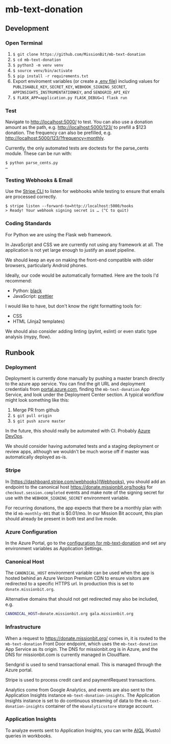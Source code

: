 # mb-text-donation

## Development

### Open Terminal

1. ```$ git clone https://github.com/MissionBit/mb-text-donation```
2. ```$ cd mb-text-donation```
3. ```$ python3 -m venv venv```
4. ```$ source venv/bin/activate```
5. ```$ pip install -r requirements.txt```
6. Export enviroment variables (or create a [.env file](https://pypi.org/project/python-dotenv/)) including values for ```PUBLISHABLE_KEY```, ```SECRET_KEY```, ```WEBHOOK_SIGNING_SECRET```, ```APPINSIGHTS_INSTRUMENTATIONKEY```, and ```SENDGRID_API_KEY```
7. ```$ FLASK_APP=application.py FLASK_DEBUG=1 flask run```

### Test

Navigate to [http://localhost:5000/](http://localhost:5000/) to test. You can also use a donation
amount as the path, e.g. [http://localhost:5000/123/](http://localhost:5000/123/) to prefill a $123
donation. The frequency can also be prefilled, e.g. [http://localhost:5000/123/?frequency=monthly](http://localhost:5000/123/?frequency=monthly).

Currently, the only automated tests are doctests for the parse_cents module. These can be run with:

```shell
$ python parse_cents.py
…
```

### Testing Webhooks & Email

Use the [Stripe CLI](https://stripe.com/docs/stripe-cli) to listen for webhooks while testing to
ensure that emails are processed correctly.

```console
$ stripe listen --forward-to=http://localhost:5000/hooks
> Ready! Your webhook signing secret is … (^C to quit)
```

### Coding Standards

For Python we are using the Flask web framework.

In JavaScript and CSS we are currently not using any framework at all.
The application is not yet large enough to justify an asset pipeline.

We should keep an eye on making the front-end compatible with older
browsers, particularly Android phones.

Ideally, our code would be automatically formatted. Here are the tools
I'd recommend:

* Python: [black](https://github.com/ambv/black)
* JavaScript: [prettier](https://prettier.io/)

I would like to have, but don't know the right formatting tools for:

* CSS
* HTML (Jinja2 templates)

We should also consider adding linting (pylint, eslint) or even static type analysis (mypy, flow).

## Runbook

### Deployment

Deployment is currently done manually by pushing a master branch directly to the azure app
service. You can find the git URL and deployment credentials from
[portal.azure.com](https://portal.azure.com), finding the `mb-text-donation` App Service, and
look under the Deployment Center section. A typical workflow might look something like this:

1. Merge PR from github
2. ```$ git pull origin```
3. ```$ git push azure master```

In the future, this should really be automated with CI.
Probably [Azure DevOps](https://dev.azure.com/missionbit/).

We should consider having automated tests and a staging deployment or review
apps, although we wouldn't be much worse off if master was automatically
deployed as-is.

### Stripe

In [https://dashboard.stripe.com/webhooks](Webhooks), you should add an
endpoint to the canonical host <https://donate.missionbit.org/hooks> for
`checkout.session.completed` events and make note of the signing secret
for use with the `WEBHOOK_SIGNING_SECRET` environment variable.

For recurring donations, the app expects that there be a monthly plan
with the id `mb-monthly-001` that is $0.01/mo. In our Mission Bit account,
this plan should already be present in both test and live mode.

### Azure Configuration

In the Azure Portal, go to the
[configuration for mb-text-donation](https://portal.azure.com/#@missionbit.onmicrosoft.com/resource/subscriptions/650e19b6-59a7-4af5-b457-311d76080306/resourceGroups/www/providers/Microsoft.Web/sites/mb-text-donation/configuration)
and set any environment variables as Application Settings.

### Canonical Host

The ```CANONICAL_HOST``` environment variable can be used when the app is hosted behind
an Azure Verizon Premium CDN to ensure visitors are redirected to a specific HTTPS url.
In production this is set to `donate.missionbit.org`.

Alternative domains that should not get redirected may also be included, e.g.

```bash
CANONICAL_HOST=donate.missionbit.org gala.missionbit.org
```

### Infrastructure

When a request to <https://donate.missionbit.org/> comes in, it is routed to the
`mb-text-donation` Front Door endpoint, which uses the
`mb-text-donation` App Service as its origin. The DNS for missionbit.org is in Azure,
and the DNS for missionbit.com is currently managed in Cloudflare.

Sendgrid is used to send transactional email. This is managed through the Azure portal.

Stripe is used to process credit card and paymentRequest transactions.

Analytics come from Google Analytics, and events are also sent to the Application Insights
instance `mb-text-donation-insights`. The Application Insights instance is set to do
continuous streaming of data to the `mb-text-donation-insights` container of the
`mbanalyticsstore` storage account.

### Application Insights

To analyze events sent to Application Insights, you can write
[AIQL](https://docs.microsoft.com/en-us/azure/kusto/query/) (Kusto) queries in workbooks.
